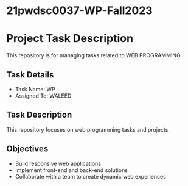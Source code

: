 # 21pwdsc0037-WP-Fall2023
# Project Task Description

This repository is for managing tasks related to WEB PROGRAMMING.

## Task Details

- Task Name: WP
- Assigned To: WALEED

## Task Description

This repository focuses on web programming tasks and projects.

## Objectives

- Build responsive web applications
- Implement front-end and back-end solutions
- Collaborate with a team to create dynamic web experiences




